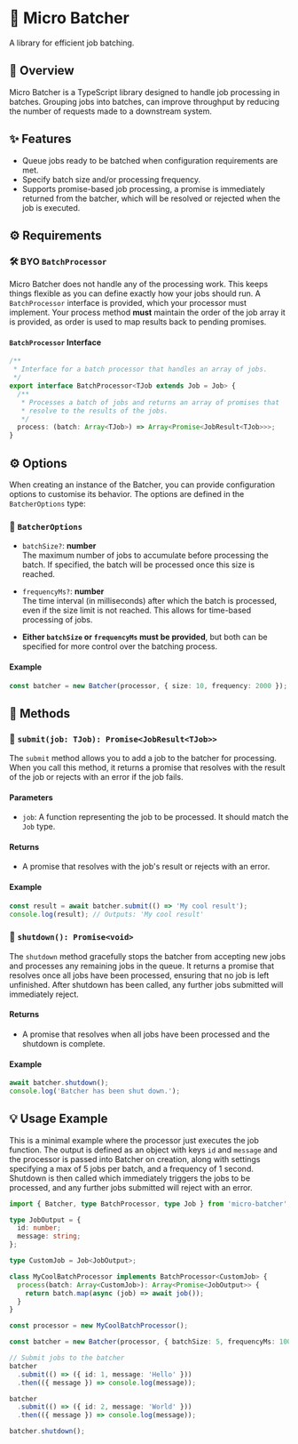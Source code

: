 # 🚀 Micro Batcher

A library for efficient job batching.

## 📖 Overview

Micro Batcher is a TypeScript library designed to handle job processing in batches. Grouping jobs into batches, can improve throughput by reducing the number of requests made to a downstream system.

## ✨ Features

- Queue jobs ready to be batched when configuration requirements are met.
- Specify batch size and/or processing frequency.
- Supports promise-based job processing, a promise is immediately returned from the batcher, which will be resolved or rejected when the job is executed.

## ⚙️ Requirements

### 🛠️ BYO `BatchProcessor`

Micro Batcher does not handle any of the processing work. This keeps things flexible as you can define exactly how your jobs should run. A `BatchProcessor` interface is provided, which your processor must implement. Your process method **must** maintain the order of the job array it is provided, as order is used to map results back to pending promises.

#### `BatchProcessor` Interface

```typescript
/**
 * Interface for a batch processor that handles an array of jobs.
 */
export interface BatchProcessor<TJob extends Job = Job> {
  /**
   * Processes a batch of jobs and returns an array of promises that
   * resolve to the results of the jobs.
   */
  process: (batch: Array<TJob>) => Array<Promise<JobResult<TJob>>>;
}
```

## ⚙️ Options

When creating an instance of the Batcher, you can provide configuration options to customise its behavior. The options are defined in the `BatcherOptions` type:

### 📝 `BatcherOptions`

- `batchSize?`: **number**  
  The maximum number of jobs to accumulate before processing the batch. If specified, the batch will be processed once this size is reached.

- `frequencyMs?`: **number**  
  The time interval (in milliseconds) after which the batch is processed, even if the size limit is not reached. This allows for time-based processing of jobs.

- **Either `batchSize` or `frequencyMs` must be provided**, but both can be specified for more control over the batching process.

#### Example

```typescript
const batcher = new Batcher(processor, { size: 10, frequency: 2000 });
```

## 🧪 Methods

### 📨 `submit(job: TJob): Promise<JobResult<TJob>>`

The `submit` method allows you to add a job to the batcher for processing. When you call this method, it returns a promise that resolves with the result of the job or rejects with an error if the job fails.

#### Parameters

- `job`: A function representing the job to be processed. It should match the `Job` type.

#### Returns

- A promise that resolves with the job's result or rejects with an error.

#### Example

```typescript
const result = await batcher.submit(() => 'My cool result');
console.log(result); // Outputs: 'My cool result'
```

### 🛑 `shutdown(): Promise<void>`

The `shutdown` method gracefully stops the batcher from accepting new jobs and processes any remaining jobs in the queue. It returns a promise that resolves once all jobs have been processed, ensuring that no job is left unfinished. After shutdown has been called, any further jobs submitted will immediately reject.

#### Returns

- A promise that resolves when all jobs have been processed and the shutdown is complete.

#### Example

```typescript
await batcher.shutdown();
console.log('Batcher has been shut down.');
```

## 💡 Usage Example

This is a minimal example where the processor just executes the job function. The output is defined as an object with keys `id` and `message` and the processor is passed into Batcher on creation, along with settings specifying a max of 5 jobs per batch, and a frequency of 1 second.
Shutdown is then called which immediately triggers the jobs to be processed, and any further jobs submitted will reject with an error.

```typescript
import { Batcher, type BatchProcessor, type Job } from 'micro-batcher';

type JobOutput = {
  id: number;
  message: string;
};

type CustomJob = Job<JobOutput>;

class MyCoolBatchProcessor implements BatchProcessor<CustomJob> {
  process(batch: Array<CustomJob>): Array<Promise<JobOutput>> {
    return batch.map(async (job) => await job());
  }
}

const processor = new MyCoolBatchProcessor();

const batcher = new Batcher(processor, { batchSize: 5, frequencyMs: 1000 });

// Submit jobs to the batcher
batcher
  .submit(() => ({ id: 1, message: 'Hello' }))
  .then(({ message }) => console.log(message));

batcher
  .submit(() => ({ id: 2, message: 'World' }))
  .then(({ message }) => console.log(message));

batcher.shutdown();
```
